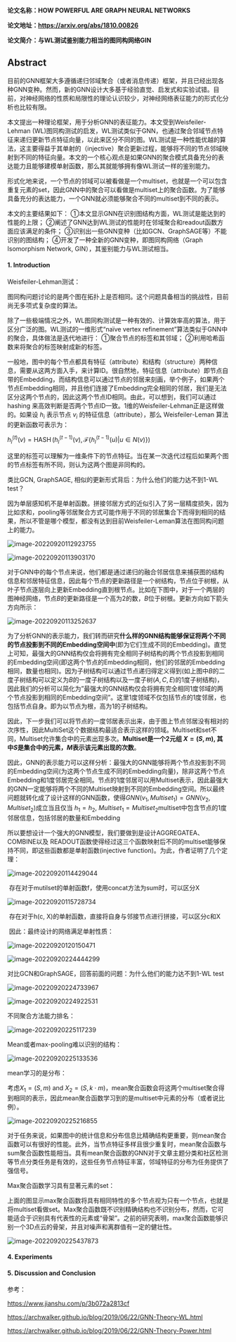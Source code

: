 **论文名称：HOW POWERFUL ARE GRAPH NEURAL NETWORKS**

**论文地址：https://arxiv.org/abs/1810.00826**

**论文简介：与WL测试鉴别能力相当的图同构网络GIN**

## Abstract

目前的GNN框架大多遵循递归邻域聚合（或者消息传递）框架，并且已经出现各种GNN变种。然而，新的GNN设计大多基于经验直觉、启发式和实验试错。目前，对神经网络的性质和局限性的理论认识较少，对神经网络表征能力的形式化分析也比较有限。

本文提出一种理论框架，用于分析GNN的表征能力。本文受到Weisfeiler-Lehman (WL)图同构测试的启发，WL测试类似于GNN，也通过聚合邻域节点特征来递归更新节点特征向量，以此来区分不同的图。WL测试是一种性能优越的算法，这主要得益于其单射的（injective）聚合更新过程，能够将不同的节点邻域映射到不同的特征向量。本文的一个核心观点是如果GNN的聚合模式具备充分的表达能力且能够建模单射函数，那么其就能够拥有像WL测试一样的鉴别能力。

形式化地来说，一个节点的邻域可以被看做是一个multiset，也就是一个可以包含重复元素的set，因此GNN中的聚合可以看做是multiset上的聚合函数。为了能够具备充分的表达能力，一个GNN就必须能够聚合不同的multiset到不同的表示。

本文的主要结果如下：
 ①本文显示GNN在识别图结构方面，WL测试是能达到的性能的上限；
 ②阐述了GNN达到WL测试的性能时在邻域聚合和readout函数方面应该满足的条件；
 ③识别出一些GNN变种（比如GCN、GraphSAGE等）不能识别的图结构；
 ④开发了一种全新的GNN变种，即图同构网络（Graph Isomorphism Network, GIN），其鉴别能力与WL测试相当。

#### 1. Introduction

Weisfeiler-Lehman测试：

图同构问题讨论的是两个图在拓扑上是否相同。这个问题具备相当的挑战性，目前尚无多项式复杂度的算法。

除了一些极端情况之外，WL图同构测试是一种有效的、计算效率高的算法，用于区分广泛的图。WL测试的一维形式“naïve vertex refinement”算法类似于GNN中的聚合，具体做法是迭代地进行：
 ①聚合节点的标签和其邻域；
 ②利用哈希函数来将聚合的标签映射成新的标签。

一般地，图中的每个节点都具有特征（attribute）和结构（structure）两种信息，需要从这两方面入手，来计算ID。很自然地，特征信息（attribute）即节点自带的Embedding，而结构信息可以通过节点的邻居来刻画，举个例子，如果两个节点Embedding相同，并且他们连接了Embedding完全相同的邻居，我们是无法区分这两个节点的，因此这两个节点ID相同。由此，可以想到，我们可以通过 hashing 来高效判断是否两个节点ID一致。1维的Weisfeiler-Lehman正是这样做的。如果设 $h_i$ 表示节点 $v_i$ 的特征信息（attribute），那么 Weisfeiler-Leman 算法的更新函数可表示为：

$h_l^{(t)}(v)=\operatorname{HASH}\left(h_{l}^{(t-1)}(v), \mathcal{F}\left\{ h_l^{(t-1)}(u) | u \in N(v)\right\}\right)$

这里的标签可以理解为一维条件下的节点特征。当在某一次迭代过程后如果两个图的节点标签有所不同，则认为这两个图是非同构的。

类比GCN, GraphSAGE, 相似的更新形式背后：为什么他们的能力达不到1-WL test？

因为单层感知机不是单射函数。拼接邻居方式的近似引入了另一层精度损失，因为比如求和，pooling等邻居聚合方式可能作用于不同的邻居集合下而得到相同的结果，所以不管是哪个模型，都没有达到目前Weisfeiler-Leman算法在图同构问题上的能力。

![image-20220920112923755](F:\typoraimg\image-20220920112923755.png)

![image-20220920113903170](F:\typoraimg\image-20220920113903170.png)

对于GNN中的每个节点来说，他们都是通过递归的融合邻居信息来捕获图的结构信息和邻居特征信息，因此每个节点的更新路径是一个树结构，节点位于树根，从叶子节点逐层向上更新Embedding直到根节点。比如在下图中，对于一个两层的图神经网络，节点$B$的更新路径是一个高为2的数，$B$位于树根。更新方向如下箭头方向所示：

![image-20220920113252637](F:\typoraimg\image-20220920113252637.png)

为了分析GNN的表示能力，我们转而研究**什么样的GNN结构能够保证将两个不同的节点投影到不同的Embedding空间中**(即为它们生成不同的Embedding)。直觉上可知，最强大的GNN结构仅会将拥有完全相同子树结构的两个节点投影到相同的Embedding空间(即这两个节点的Embedding相同，他们的邻居的Embedding相同，数量也相同)。因为子树结构可以通过节点递归得定义得到(如上图中$B$的二度子树结构可以定义为$B$的一度子树结构以及一度子树$(A,C,E)$的1度子树结构)，因此我们的分析可以简化为”最强大的GNN结构仅会将拥有完全相同1度邻域的两个节点投影到相同的Embedding空间”。这里1度领域不仅包括节点的1度邻居，也包括节点自身。即为以节点为根，高为1的子树结构。

因此，下一步我们可以将节点的一度邻居表示出来，由于图上节点邻居没有相对的次序性，因此MultiSet这个数据结构最适合表示这样的领域。Multiset和set不同，Multiset允许集合中的元素出现多次。**Multiset是一个2元组 $X=(S, m)$, 其中$S$是集合中的元素，$M$表示该元素出现的次数**。

因此，GNN的表示能力可以这样分析：最强大的GNN能够将两个节点投影到不同的Embedding空间(为这两个节点生成不同的Embedding向量)，除非这两个节点Embedding和1度邻居完全相同。节点的1度邻居可以用Multiset表示，因此最强大的GNN一定能够将两个不同的Multiset映射到不同的Embedding空间。所以最终问题就转化成了设计这样的GNN函数，使得$GNN(v_1, Multiset_1) = GNN(v_2, Multiset_2)$成立当且仅当 $h_1 = h_2$, $Multiset_1 = Multiset_2$multiset中包含节点的1度邻居信息，包括邻居的数量和Embedding

所以要想设计一个强大的GNN模型，我们要做到是设计AGGREGATEA、COMBINE以及 READOUT函数使得经过这三个函数映射后不同的multiset能够保持不同，即这些函数都是单射函数(injective function)。为此，作者证明了几个定理：

![image-20220920114429044](F:\typoraimg\image-20220920114429044.png)

​	存在对于mutilset的单射函数f，使用concat方法为sum时，可以区分X

![image-20220920115728734](F:\typoraimg\image-20220920115728734.png)

​	存在对于h(c, X)的单射函数，直接将自身与邻接节点进行拼接，可以区分c和X

​	因此：最终设计的网络满足单射性质：

![image-20220920120150471](F:\typoraimg\image-20220920120150471.png)

![image-20220920224444299](F:\typoraimg\image-20220920224444299.png)

对比GCN和GraphSAGE，回答前面的问题：为什么他们的能力达不到1-WL test

![image-20220920224733967](F:\typoraimg\image-20220920224733967.png)

![image-20220920224922531](F:\typoraimg\image-20220920224922531.png)



不同聚合方法能力排名：

![image-20220920225117239](F:\typoraimg\image-20220920225117239.png)

Mean或者max-pooling难以识别的结构：

![image-20220920225133536](F:\typoraimg\image-20220920225133536.png)

mean学习的是分布：

考虑$X_1=(S, m)$ and $X_2=(S, k \cdot m)$，mean聚合函数会将这两个multiset聚合得到相同的表示，因此mean聚合函数学习到的是multiset中元素的分布（或者说比例）。

![image-20220920225216855](F:\typoraimg\image-20220920225216855.png)

对于任务来说，如果图中的统计信息和分布信息比精确结构更重要，则mean聚合函数可以有很好的性能。此外，当节点特征多样且很少重复时，mean聚合函数与sum聚合函数性能相当。具有mean聚合函数的GNN对于文章主题分类和社区检测等节点分类任务是有效的，这些任务节点特征丰富，邻域特征的分布为任务提供了强信号。

Max聚合函数学习具有显著元素的set：

上面的图显示max聚合函数将具有相同特性的多个节点视为只有一个节点，也就是将multiset看做set。Max聚合函数既不识别精确结构也不识别分布，然而，它可能适合于识别具有代表性的元素或“骨架”。之前的研究表明，max聚合函数能够识别一个3D点云的骨架，并且对噪声和离群值有一定的健壮性。

![image-20220920225437873](F:\typoraimg\image-20220920225437873.png)

#### 4. Experiments



#### 5. Discussion and Conclusion

参考：

https://www.jianshu.com/p/3b072a2813cf

https://archwalker.github.io/blog/2019/06/22/GNN-Theory-WL.html

https://archwalker.github.io/blog/2019/06/22/GNN-Theory-Power.html
